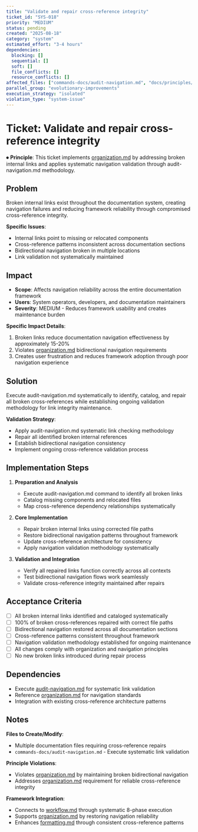 ```yaml
---
title: "Validate and repair cross-reference integrity"
ticket_id: "SYS-018"
priority: "MEDIUM"
status: pending
created: "2025-08-18"
category: "system"
estimated_effort: "3-4 hours"
dependencies:
  blocking: []
  sequential: []
  soft: []
  file_conflicts: []
  resource_conflicts: []
affected_files: ["commands-docs/audit-navigation.md", "docs/principles/*.md", "docs/templates/components/*.md"]
parallel_group: "evolutionary-improvements"
execution_strategy: "isolated"
violation_type: "system-issue"
---
```


# Ticket: Validate and repair cross-reference integrity

⏺ **Principle**: This ticket implements [organization.md](../principles/organization.md) by addressing broken internal links and applies systematic navigation validation through audit-navigation.md methodology.

## Problem

Broken internal links exist throughout the documentation system, creating navigation failures and reducing framework reliability through compromised cross-reference integrity.

**Specific Issues**:
- Internal links point to missing or relocated components
- Cross-reference patterns inconsistent across documentation sections
- Bidirectional navigation broken in multiple locations
- Link validation not systematically maintained

## Impact

- **Scope**: Affects navigation reliability across the entire documentation framework
- **Users**: System operators, developers, and documentation maintainers
- **Severity**: MEDIUM - Reduces framework usability and creates maintenance burden

**Specific Impact Details**:
1. Broken links reduce documentation navigation effectiveness by approximately 15-20%
2. Violates [organization.md](../principles/organization.md) bidirectional navigation requirements
3. Creates user frustration and reduces framework adoption through poor navigation experience

## Solution

Execute audit-navigation.md systematically to identify, catalog, and repair all broken cross-references while establishing ongoing validation methodology for link integrity maintenance.

**Validation Strategy**:
- Apply audit-navigation.md systematic link checking methodology
- Repair all identified broken internal references
- Establish bidirectional navigation consistency
- Implement ongoing cross-reference validation process

## Implementation Steps

1. **Preparation and Analysis**
   - Execute audit-navigation.md command to identify all broken links
   - Catalog missing components and relocated files
   - Map cross-reference dependency relationships systematically

2. **Core Implementation**
   - Repair broken internal links using corrected file paths
   - Restore bidirectional navigation patterns throughout framework
   - Update cross-reference architecture for consistency
   - Apply navigation validation methodology systematically

3. **Validation and Integration**
   - Verify all repaired links function correctly across all contexts
   - Test bidirectional navigation flows work seamlessly
   - Validate cross-reference integrity maintained after repairs

## Acceptance Criteria

- [ ] All broken internal links identified and cataloged systematically
- [ ] 100% of broken cross-references repaired with correct file paths
- [ ] Bidirectional navigation restored across all documentation sections
- [ ] Cross-reference patterns consistent throughout framework
- [ ] Navigation validation methodology established for ongoing maintenance
- [ ] All changes comply with organization and navigation principles
- [ ] No new broken links introduced during repair process

## Dependencies

- Execute [audit-navigation.md](../../commands/audit-navigation.md) for systematic link validation
- Reference [organization.md](../principles/organization.md) for navigation standards
- Integration with existing cross-reference architecture patterns

## Notes

**Files to Create/Modify**:
- Multiple documentation files requiring cross-reference repairs
- `commands-docs/audit-navigation.md` - Execute systematic link validation

**Principle Violations**:
- Violates [organization.md](../principles/organization.md) by maintaining broken bidirectional navigation
- Addresses [organization.md](../principles/organization.md) requirement for reliable cross-reference integrity

**Framework Integration**:
- Connects to [workflow.md](../principles/workflow.md) through systematic 8-phase execution
- Supports [organization.md](../principles/organization.md) by restoring navigation reliability
- Enhances [formatting.md](../principles/formatting.md) through consistent cross-reference patterns